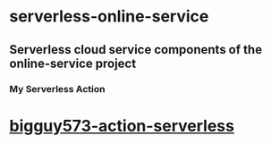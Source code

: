 # serverless-online-service
Serverless cloud service components of the online-service project
---
### My Serverless Action

# [bigguy573-action-serverless](https://github.com/BigGuy573/action-serverless)
